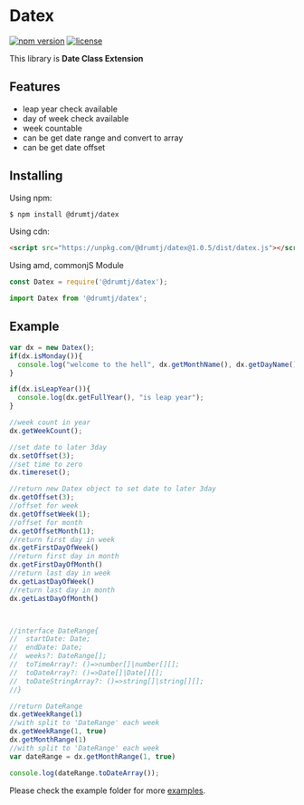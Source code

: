 # Datex

[![npm version](https://img.shields.io/npm/v/@drumtj/datex.svg?style=flat)](https://www.npmjs.com/package/@drumtj/datex)
[![license](https://img.shields.io/npm/l/@drumtj/datex.svg)](#)

This library is **Date Class Extension**

## Features

- leap year check available
- day of week check available
- week countable
- can be get date range and convert to array
- can be get date offset

## Installing

Using npm:

```bash
$ npm install @drumtj/datex
```

Using cdn:

```html
<script src="https://unpkg.com/@drumtj/datex@1.0.5/dist/datex.js"></script>
```

Using amd, commonjS Module

```js
const Datex = require('@drumtj/datex');
```

```js
import Datex from '@drumtj/datex';
```

## Example

```js
var dx = new Datex();
if(dx.isMonday()){
  console.log("welcome to the hell", dx.getMonthName(), dx.getDayName());
}

if(dx.isLeapYear()){
  console.log(dx.getFullYear(), "is leap year");
}

//week count in year
dx.getWeekCount();

//set date to later 3day
dx.setOffset(3);
//set time to zero
dx.timereset();

//return new Datex object to set date to later 3day
dx.getOffset(3);
//offset for week
dx.getOffsetWeek(1);
//offset for month
dx.getOffsetMonth(1);
//return first day in week
dx.getFirstDayOfWeek()
//return first day in month
dx.getFirstDayOfMonth()
//return last day in week
dx.getLastDayOfWeek()
//return last day in month
dx.getLastDayOfMonth()



//interface DateRange{
//  startDate: Date;
//  endDate: Date;
//  weeks?: DateRange[];
//  toTimeArray?: ()=>number[]|number[][];
//  toDateArray?: ()=>Date[]|Date[][];
//  toDateStringArray?: ()=>string[]|string[][];
//}

//return DateRange
dx.getWeekRange(1)
//with split to 'DateRange' each week
dx.getWeekRange(1, true)
dx.getMonthRange(1)
//with split to 'DateRange' each week
var dateRange = dx.getMonthRange(1, true)

console.log(dateRange.toDateArray());
```

Please check the example folder for more [examples](https://github.com/drumtj/datex/example).
